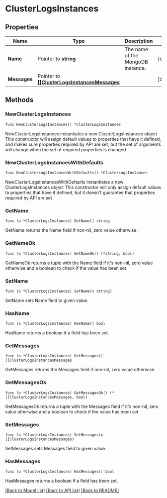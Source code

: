 # ClusterLogsInstances

## Properties

Name | Type | Description | Notes
------------ | ------------- | ------------- | -------------
**Name** | Pointer to **string** | The name of the MongoDB instance. | [optional] 
**Messages** | Pointer to [**[]ClusterLogsInstancesMessages**](ClusterLogsInstancesMessages.md) |  | [optional] 

## Methods

### NewClusterLogsInstances

`func NewClusterLogsInstances() *ClusterLogsInstances`

NewClusterLogsInstances instantiates a new ClusterLogsInstances object
This constructor will assign default values to properties that have it defined,
and makes sure properties required by API are set, but the set of arguments
will change when the set of required properties is changed

### NewClusterLogsInstancesWithDefaults

`func NewClusterLogsInstancesWithDefaults() *ClusterLogsInstances`

NewClusterLogsInstancesWithDefaults instantiates a new ClusterLogsInstances object
This constructor will only assign default values to properties that have it defined,
but it doesn't guarantee that properties required by API are set

### GetName

`func (o *ClusterLogsInstances) GetName() string`

GetName returns the Name field if non-nil, zero value otherwise.

### GetNameOk

`func (o *ClusterLogsInstances) GetNameOk() (*string, bool)`

GetNameOk returns a tuple with the Name field if it's non-nil, zero value otherwise
and a boolean to check if the value has been set.

### SetName

`func (o *ClusterLogsInstances) SetName(v string)`

SetName sets Name field to given value.

### HasName

`func (o *ClusterLogsInstances) HasName() bool`

HasName returns a boolean if a field has been set.

### GetMessages

`func (o *ClusterLogsInstances) GetMessages() []ClusterLogsInstancesMessages`

GetMessages returns the Messages field if non-nil, zero value otherwise.

### GetMessagesOk

`func (o *ClusterLogsInstances) GetMessagesOk() (*[]ClusterLogsInstancesMessages, bool)`

GetMessagesOk returns a tuple with the Messages field if it's non-nil, zero value otherwise
and a boolean to check if the value has been set.

### SetMessages

`func (o *ClusterLogsInstances) SetMessages(v []ClusterLogsInstancesMessages)`

SetMessages sets Messages field to given value.

### HasMessages

`func (o *ClusterLogsInstances) HasMessages() bool`

HasMessages returns a boolean if a field has been set.


[[Back to Model list]](../README.md#documentation-for-models) [[Back to API list]](../README.md#documentation-for-api-endpoints) [[Back to README]](../README.md)


